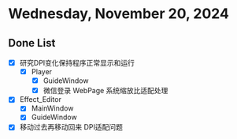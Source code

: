 # Wednesday, November 20, 2024

## Done List

- [x] 研究DPI变化保持程序正常显示和运行
  - [x] Player
    - [x] GuideWindow
    - [x] 微信登录 WebPage 系统缩放比适配处理
- [x] Effect_Editor
  - [x] MainWindow
  - [x] GuideWindow
- [x] 移动过去再移动回来 DPI适配问题
